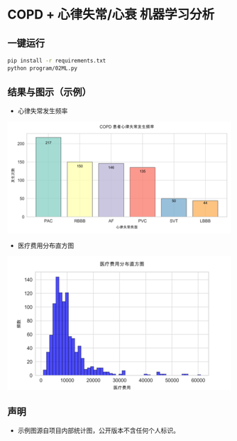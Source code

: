 # COPD + 心律失常/心衰 机器学习分析

## 一键运行
```bash
pip install -r requirements.txt
python program/02ML.py
```

## 结果与图示（示例）
- 心律失常发生频率

![arrhythmia](docs/screenshots/arrhythmia_frequency.png)

- 医疗费用分布直方图

![cost](docs/screenshots/cost_hist.png)

## 声明
- 示例图源自项目内部统计图，公开版本不含任何个人标识。

